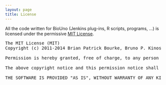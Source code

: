 ```yaml
---
layout: page
title: License
---
```


All the code written for BioUno (Jenkins plug-ins, R scripts, programs, ...) is licensed under the permissive [MIT License](https://opensource.org/licenses/MIT).

<pre class='pure-u-14-24'>
The MIT License (MIT)
Copyright (c) 2011-2014 Brian Patrick Bourke, Bruno P. Kinoshita

Permission is hereby granted, free of charge, to any person obtaining a copy of this software and associated documentation files (the "Software"), to deal in the Software without restriction, including without limitation the rights to use, copy, modify, merge, publish, distribute, sublicense, and/or sell copies of the Software, and to permit persons to whom the Software is furnished to do so, subject to the following conditions:

The above copyright notice and this permission notice shall be included in all copies or substantial portions of the Software.

THE SOFTWARE IS PROVIDED "AS IS", WITHOUT WARRANTY OF ANY KIND, EXPRESS OR IMPLIED, INCLUDING BUT NOT LIMITED TO THE WARRANTIES OF MERCHANTABILITY, FITNESS FOR A PARTICULAR PURPOSE AND NONINFRINGEMENT. IN NO EVENT SHALL THE AUTHORS OR COPYRIGHT HOLDERS BE LIABLE FOR ANY CLAIM, DAMAGES OR OTHER LIABILITY, WHETHER IN AN ACTION OF CONTRACT, TORT OR OTHERWISE, ARISING FROM, OUT OF OR IN CONNECTION WITH THE SOFTWARE OR THE USE OR OTHER DEALINGS IN THE SOFTWARE.
</pre>